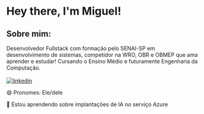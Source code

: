 
# Hey there, I'm Miguel!

##  Sobre mim:
Desenvolvedor Fullstack com formação pelo SENAI-SP em desenvolvimento de sistemas, competidor na WRO, OBR e OBMEP que ama aprender e estudar! Cursando o Ensino Médio e futuramente Engenharia da Computação.\
\
[![linkedin](https://img.shields.io/badge/linkedin-0A66C2?style=for-the-badge&logo=linkedin&logoColor=white)](https://www.linkedin.com/in/miguel-perigo/)


😄 Pronomes: Ele/dele

🧠 Estou aprendendo sobre implantações de IA no serviço Azure


